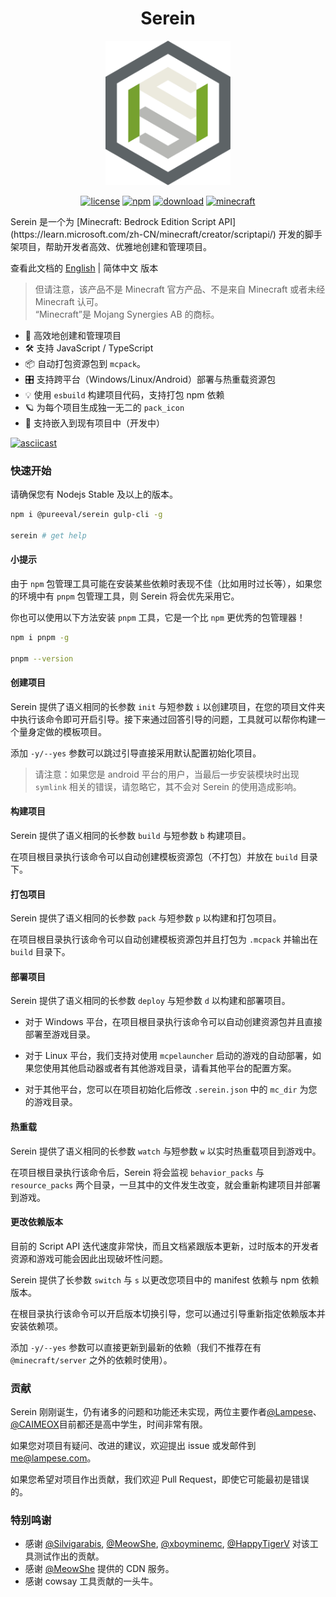 <p align="center">
  <h1 align="center">Serein</h1>
</p>
<p align="center"><img width="200" src="./logo.svg" alt="logo"></a></p>
<p align="center">
  <a href="https://github.com/SereinMC/Serein/blob/main/LICENSE"><img src="https://img.shields.io/github/license/SereinMC/serein" alt="license"></a>
  <a href="https://www.npmjs.com/package/@pureeval/serein"><img src="https://img.shields.io/npm/v/%40pureeval%2Fserein" alt="npm"></a>
  <a href="https://www.npmjs.com/package/@pureeval/serein"><img src="https://img.shields.io/npm/dw/%40pureeval%2Fserein" alt="download"></a>
  <a href="https://www.npmjs.com/package/@pureeval/serein"><img src="https://img.shields.io/badge/minecraft_support-latest-8A2BE2" alt="minecraft"></a>
</p>
Serein 是一个为 [Minecraft: Bedrock Edition Script API](https://learn.microsoft.com/zh-CN/minecraft/creator/scriptapi/) 开发的脚手架项目，帮助开发者高效、优雅地创建和管理项目。

查看此文档的 [English](README.md) | 简体中文 版本

> 但请注意，该产品不是 Minecraft 官方产品、不是来自 Minecraft 或者未经 Minecraft 认可。  
> “Minecraft”是 Mojang Synergies AB 的商标。

- 🚀 高效地创建和管理项目
- 🛠️ 支持 JavaScript / TypeScript
- 📦 自动打包资源包到 `mcpack`。
- 🎛️ 支持跨平台（Windows/Linux/Android）部署与热重载资源包
- 💡 使用 `esbuild` 构建项目代码，支持打包 npm 依赖
- 🪐 为每个项目生成独一无二的 `pack_icon`
- 🔌 支持嵌入到现有项目中（开发中）

[![asciicast](https://asciinema.org/a/600827.svg)](https://asciinema.org/a/600827)

### 快速开始

请确保您有 Nodejs Stable 及以上的版本。

```bash
npm i @pureeval/serein gulp-cli -g

serein # get help
```

#### 小提示
由于 `npm` 包管理工具可能在安装某些依赖时表现不佳（比如用时过长等），如果您的环境中有 `pnpm` 包管理工具，则 Serein 将会优先采用它。

你也可以使用以下方法安装 `pnpm` 工具，它是一个比 `npm` 更优秀的包管理器！

```bash
npm i pnpm -g

pnpm --version
```

#### 创建项目

Serein 提供了语义相同的长参数 `init` 与短参数 `i` 以创建项目，在您的项目文件夹中执行该命令即可开启引导。接下来通过回答引导的问题，工具就可以帮你构建一个量身定做的模板项目。

添加 `-y/--yes` 参数可以跳过引导直接采用默认配置初始化项目。

> 请注意：如果您是 android 平台的用户，当最后一步安装模块时出现 `symlink` 相关的错误，请忽略它，其不会对 Serein 的使用造成影响。

#### 构建项目

Serein 提供了语义相同的长参数 `build` 与短参数 `b` 构建项目。

在项目根目录执行该命令可以自动创建模板资源包（不打包）并放在 `build` 目录下。

#### 打包项目

Serein 提供了语义相同的长参数 `pack` 与短参数 `p` 以构建和打包项目。

在项目根目录执行该命令可以自动创建模板资源包并且打包为 `.mcpack` 并输出在 `build` 目录下。

#### 部署项目

Serein 提供了语义相同的长参数 `deploy` 与短参数 `d` 以构建和部署项目。

- 对于 Windows 平台，在项目根目录执行该命令可以自动创建资源包并且直接部署至游戏目录。

- 对于 Linux 平台，我们支持对使用 `mcpelauncher` 启动的游戏的自动部署，如果您使用其他启动器或者有其他游戏目录，请看其他平台的配置方案。

- 对于其他平台，您可以在项目初始化后修改 `.serein.json` 中的 `mc_dir` 为您的游戏目录。

#### 热重载

Serein 提供了语义相同的长参数 `watch` 与短参数 `w` 以实时热重载项目到游戏中。

在项目根目录执行该命令后，Serein 将会监视 `behavior_packs` 与 `resource_packs` 两个目录，一旦其中的文件发生改变，就会重新构建项目并部署到游戏。

#### 更改依赖版本

目前的 Script API 迭代速度非常快，而且文档紧跟版本更新，过时版本的开发者资源和游戏可能会因此出现破坏性问题。

Serein 提供了长参数 `switch` 与 `s` 以更改您项目中的 manifest 依赖与 npm 依赖版本。

在根目录执行该命令可以开启版本切换引导，您可以通过引导重新指定依赖版本并安装依赖项。

添加 `-y/--yes` 参数可以直接更新到最新的依赖（我们不推荐在有 `@minecraft/server` 之外的依赖时使用）。

### 贡献

Serein 刚刚诞生，仍有诸多的问题和功能还未实现，两位主要作者[@Lampese](https://github.com/Lampese)、[@CAIMEOX](https://github.com/CAIMEOX)目前都还是高中学生，时间非常有限。

如果您对项目有疑问、改进的建议，欢迎提出 issue 或发邮件到 me@lampese.com。

如果您希望对项目作出贡献，我们欢迎 Pull Request，即使它可能最初是错误的。

### 特别鸣谢

- 感谢 [@Silvigarabis](https://github.com/Silvigarabis), [@MeowShe](https://github.com/MeowShe), [@xboyminemc](https://github.com/xboyminemc), [@HappyTigerV](https://github.com/HappyTigerV) 对该工具测试作出的贡献。
- 感谢 [@MeowShe](https://github.com/MeowShe) 提供的 CDN 服务。
- 感谢 cowsay 工具贡献的一头牛。
